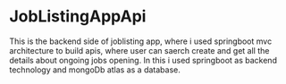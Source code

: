 # JobListingAppApi

This is the backend side of joblisting app, where i used springboot mvc architecture to build apis, where user can saerch create and get all the details about ongoing jobs opening. In this i used springboot as backend technology and mongoDb atlas as a database.
